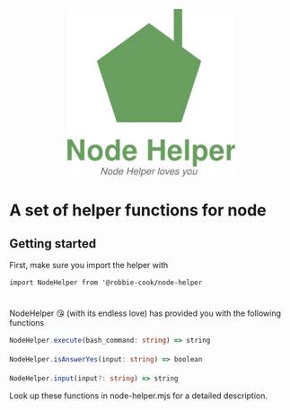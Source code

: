 <p align="center">
  <a href="https://yarnpkg.com/">
    <img alt="Yarn" src="banner.svg" width="300">
  </a>
</p>

# A set of helper functions for node

## Getting started

First, make sure you import the helper with

```node
import NodeHelper from '@robbie-cook/node-helper
```

#

NodeHelper 😘 (with its endless love) has provided you with the following functions
 
 
```typescript
NodeHelper.execute(bash_command: string) => string

NodeHelper.isAnswerYes(input: string) => boolean 

NodeHelper.input(input?: string) => string
```

Look up these functions in node-helper.mjs for a detailed description.
